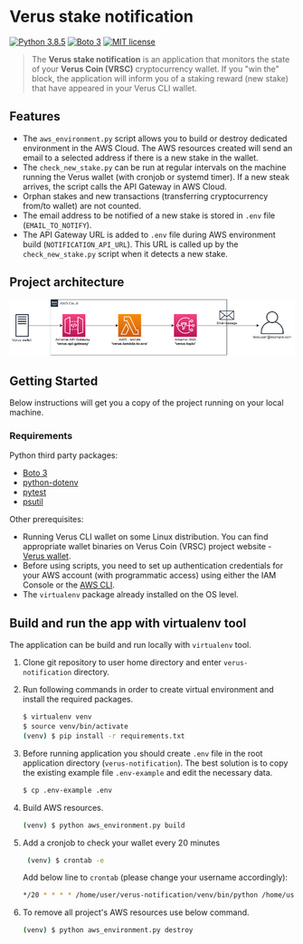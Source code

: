 # Verus stake notification

[![Python 3.8.5](https://img.shields.io/badge/python-3.8.5-blue.svg)](https://www.python.org/downloads/release/python-377/)
[![Boto 3](https://img.shields.io/badge/Boto3-1.17.78-blue.svg)](https://boto3.amazonaws.com/v1/documentation/api/latest/index.html)
[![MIT license](https://img.shields.io/badge/License-MIT-blue.svg)](https://lbesson.mit-license.org/)

> The **Verus stake notification** is an application that monitors the state of your **Verus Coin (VRSC)** cryptocurrency wallet.
> If you "win the" block, the application will inform you of a staking reward (new stake) that have appeared in your Verus CLI wallet.

## Features
* The `aws_environment.py` script allows you to build or destroy dedicated environment in the AWS Cloud. The AWS resources created will send an email to a selected address if there is a new stake in the wallet.
* The `check_new_stake.py` can be run at regular intervals on the machine running the Verus wallet (with cronjob or systemd timer). If a new steak arrives, the script calls the API Gateway in AWS Cloud.
* Orphan stakes and new transactions (transferring cryptocurrency from/to wallet) are not counted.
* The email address to be notified of a new stake is stored in `.env` file (`EMAIL_TO_NOTIFY`).
* The API Gateway URL is added to `.env` file during AWS environment build (`NOTIFICATION_API_URL`). This URL is called up by the `check_new_stake.py` script when it detects a new stake.

## Project architecture
![Project architecture](./images/project_architecture.png)

## Getting Started

Below instructions will get you a copy of the project running on your local machine.

### Requirements
Python third party packages:
* [Boto 3](https://boto3.amazonaws.com/v1/documentation/api/latest/index.html)
* [python-dotenv](https://pypi.org/project/python-dotenv/)
* [pytest](https://docs.pytest.org/en/6.2.x/)
* [psutil](https://pypi.org/project/psutil/)

Other prerequisites:
* Running Verus CLI wallet on some Linux distribution. You can find appropriate wallet binaries on Verus Coin (VRSC) project website - [Verus wallet](https://verus.io/wallet/command-wallet).
* Before using scripts, you need to set up authentication credentials for your AWS account (with programmatic access) using either the IAM Console or the [AWS CLI](https://docs.aws.amazon.com/cli/latest/userguide/install-cliv2-linux.html).
* The `virtualenv` package already installed on the OS level.

## Build and run the app with virtualenv tool
The application can be build and run locally with `virtualenv` tool. 

1. Clone git repository to user home directory and enter `verus-notification` directory.
   

2. Run following commands in order to create virtual environment and install the required packages.
    ```bash
    $ virtualenv venv
    $ source venv/bin/activate
    (venv) $ pip install -r requirements.txt
    ```

3. Before running application you should create `.env` file in the root application directory (`verus-notification`).
   The best solution is to copy the existing example file `.env-example` and edit the necessary data.
    ```bash
    $ cp .env-example .env
    ```
   
4. Build AWS resources.
    ```bash
    (venv) $ python aws_environment.py build
    ```
   
5. Add a cronjob to check your wallet every 20 minutes
   ```bash
    (venv) $ crontab -e
    ```
   Add below line to `crontab` (please change your username accordingly):
   ```bash
   */20 * * * * /home/user/verus-notification/venv/bin/python /home/user/verus-notification/check_block.py
   ```

6. To remove all project's AWS resources use below command.
    ```bash
    (venv) $ python aws_environment.py destroy
    ```